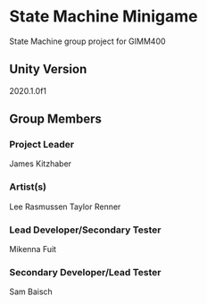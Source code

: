 # State Machine Minigame
 State Machine group project for GIMM400

## Unity Version
 2020.1.0f1

## Group Members

### Project Leader
 James Kitzhaber

### Artist(s)
 Lee Rasmussen
 Taylor Renner

### Lead Developer/Secondary Tester
 Mikenna Fuit

### Secondary Developer/Lead Tester
 Sam Baisch